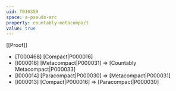 ```yaml
---
uid: T016359
space: a-pseudo-arc
property: countably-metacompact
value: true
---
```

[[Proof]]

* [T000468] [Compact|P000016]
* [I000016] [Metacompact|P000031] => [Countably Metacompact|P000033]
* [I000014] [Paracompact|P000030] => [Metacompact|P000031]
* [I000013] [Compact|P000016] => [Paracompact|P000030]

